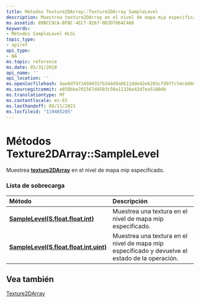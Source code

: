 ```yaml
---
title: Métodos Texture2DArray::Texture2DArray SampleLevel
description: Muestrea texture2DArray en el nivel de mapa mip especificado.
ms.assetid: 89BCC9CA-BFBC-4EC7-8267-0D3D7864C486
keywords:
- Métodos SampleLevel HLSL
topic_type:
- apiref
api_type:
- NA
ms.topic: reference
ms.date: 05/31/2018
api_name: ''
api_location: ''
ms.openlocfilehash: 4ae8df97249d4357b244d9a8611dde42e6265cfd97fc54cd4667efc669f83e48
ms.sourcegitcommit: e858bbe701567d4583c50a11326e42d7ea51804b
ms.translationtype: MT
ms.contentlocale: es-ES
ms.lasthandoff: 08/11/2021
ms.locfileid: "119485205"
---
```

# <a name="texture2darraysamplelevel-methods"></a>Métodos Texture2DArray::SampleLevel

Muestrea [**texture2DArray**](sm5-object-texture2darray.md) en el nivel de mapa mip especificado.

### <a name="overload-list"></a>Lista de sobrecarga



| Método                                                                                      | Descripción                                                                                        |
|:--------------------------------------------------------------------------------------------|:---------------------------------------------------------------------------------------------------|
| [**SampleLevel(S,float,float,int)**](dx-graphics-hlsl-to-samplelevel.md)                   | Muestrea una textura en el nivel de mapa mip especificado.<br/>                                        |
| [**SampleLevel(S,float,float,int,uint)**](t2darray-samplelevel-s-float-float-int-uint-.md) | Muestrea una textura en el nivel de mapa mip especificado y devuelve el estado de la operación.<br/> |



## <a name="see-also"></a>Vea también

<dl> <dt>

[Texture2DArray](sm5-object-texture2darray.md)
</dt> </dl>

 

 





